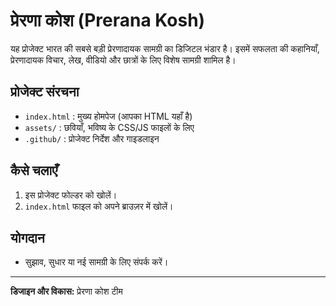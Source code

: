 # प्रेरणा कोश (Prerana Kosh)

यह प्रोजेक्ट भारत की सबसे बड़ी प्रेरणादायक सामग्री का डिजिटल भंडार है। इसमें सफलता की कहानियाँ, प्रेरणादायक विचार, लेख, वीडियो और छात्रों के लिए विशेष सामग्री शामिल है।

## प्रोजेक्ट संरचना

- `index.html` : मुख्य होमपेज (आपका HTML यहाँ है)
- `assets/` : छवियाँ, भविष्य के CSS/JS फाइलों के लिए
- `.github/` : प्रोजेक्ट निर्देश और गाइडलाइन

## कैसे चलाएँ

1. इस प्रोजेक्ट फोल्डर को खोलें।
2. `index.html` फाइल को अपने ब्राउज़र में खोलें।

## योगदान

- सुझाव, सुधार या नई सामग्री के लिए संपर्क करें।

---

**डिजाइन और विकास:** प्रेरणा कोश टीम
